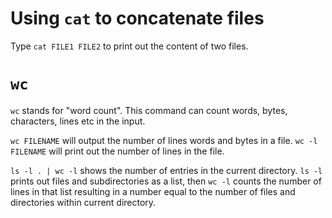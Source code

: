 # Using `cat` to concatenate files

Type `cat FILE1 FILE2` to print out the content of two files.

# `wc`

`wc` stands for "word count". This command can count words, bytes, characters, lines etc in the input.

`wc FILENAME` will output the number of lines words and bytes in a file. `wc -l FILENAME` will print out the number of lines in the file.

`ls -l . | wc -l` shows the number of entries in the current directory. `ls -l` prints out files and subdirectories as a list, then `wc -l` counts the number of lines in that list resulting in a number equal to the number of files and directories within current directory.
